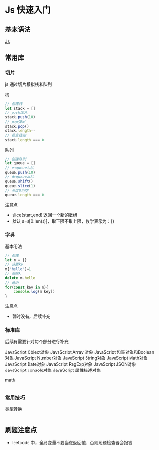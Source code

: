 # Js 快速入门

## 基本语法

[Js ]()

## 常用库

### 切片

js 通过切片模拟栈和队列

栈

```js
// 创建栈
let stack = []
// push压入
stack.push(10)
// pop弹出
stack.pop()
stack.length--
// 检查栈空
stack.length === 0
```

队列

```js
// 创建队列
let queue = []
// enqueue入队
queue.push(10)
// dequeue出队
queue.shift()
queue.slice(1)
// 长度0为空
queue.length === 0
```

注意点

- slice(start,end) 返回一个新的数组
- 默认 s=s[0:len(s)]，取下限不取上限，数学表示为：[)

### 字典

基本用法

```js
// 创建
let m = {}
// 设置kv
m["hello"]=1
// 删除k
delete m.hello
// 遍历
for(const key in m){
    console.log(m[key])
}
```

注意点
- 暂时没有，后续补充

### 标准库

后续有需要针对每个部分进行补充

JavaScript Object对象
JavaScript Array 对象
JavaScript 包装对象和Boolean对象
JavaScript Number对象
JavaScript String对象
JavaScript Math对象
JavaScript Date对象
JavaScript RegExp对象
JavaScript JSON对象
JavaScript console对象
JavaScript 属性描述对象

math

```js


```


### 常用技巧

类型转换

```js

```

## 刷题注意点

- leetcode 中，全局变量不要当做返回值，否则刷题检查器会报错

